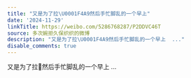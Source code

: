 ```yaml
---
title: "又是为了拉\U0001F4A9然后手忙脚乱的一个早上"
date: '2024-11-29'
linkTitle: https://weibo.com/5286768287/P2DDVC46T
source: 多次婉拒久保织织的微博
description: "又是为了拉\U0001F4A9然后手忙脚乱的一个早上  ..."
disable_comments: true
---
```

又是为了拉💩然后手忙脚乱的一个早上  ...